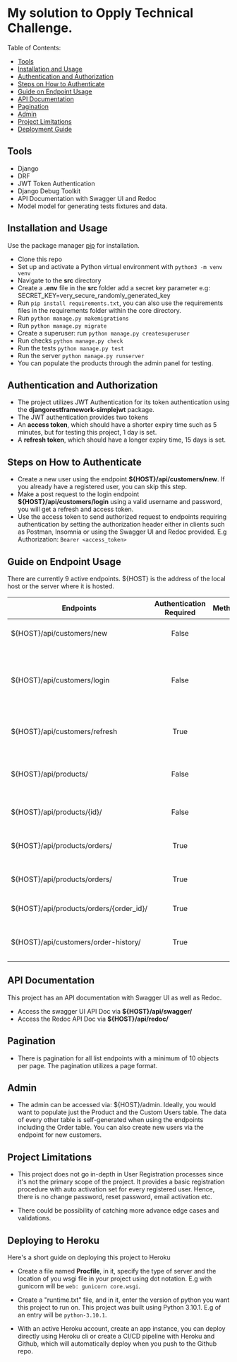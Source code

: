 # My solution to Opply Technical Challenge.

Table of Contents:
- [Tools](#tools)
- [Installation and Usage](#installation-and-usage)
- [Authentication and Authorization](#authentication-and-authorization)
- [Steps on How to Authenticate](#steps-on-how-to-authenticate)
- [Guide on Endpoint Usage](#guide-on-endpoint-usage)
- [API Documentation](#api-documentation)
- [Pagination](#pagination)
- [Admin](#admin)
- [Project Limitations](#project-limitations)
- [Deployment Guide](#deploying-to-heroku)

## Tools

- Django
- DRF
- JWT Token Authentication
- Django Debug Toolkit
- API Documentation with Swagger UI and Redoc
- Model model for generating tests fixtures and data.

## Installation and Usage

Use the package manager [pip](https://pip.pypa.io/en/stable/) for installation.

- Clone this repo
- Set up and activate a Python virtual environment with ```python3 -m venv venv```
- Navigate to the **src** directory 
- Create a **.env** file in the **src** folder add a secret key parameter e.g: SECRET_KEY=very_secure_randomly_generated_key
- Run ```pip install requirements.txt```, you can also use the requirements files in the requirements folder within the core directory.
- Run ```python manage.py makemigrations```
- Run ```python manage.py migrate```
- Create a superuser: run ```python manage.py createsuperuser```
- Run checks ```python manage.py check```
- Run the tests ```python manage.py test```
- Run the server ```python manage.py runserver```
- You can populate the products through the admin panel for testing.

## Authentication and Authorization

- The project utilizes JWT Authentication for its token authentication using the **djangorestframework-simplejwt** package.
- The JWT authentication provides two tokens
- An **access token**, which should have a shorter expiry time such as 5 minutes, but for testing this project, 1 day is set.
- A **refresh token**, which should have a longer expiry time, 15 days is set.

## Steps on How to Authenticate

- Create a new user using the endpoint **${HOST}/api/customers/new**. If you already have a registered user, you can skip this step.
- Make a post request to the login endpoint **${HOST}/api/customers/login** using a valid username and password, you will get a refresh and access token.
- Use the access token to send authorized request to endpoints requiring authentication by setting the authorization header either in clients such as Postman, Insomnia or using the Swagger UI and Redoc provided.
E.g Authorization: `Bearer <access_token>`


## Guide on Endpoint Usage
There are currently 9 active endpoints.
${HOST} is the address of the local host or the server where it is hosted. 

| Endpoints       | Authentication Required         | Method(s)  | Action | 
| ------------- |:-------------:| -----:| :-------------: |
| ${HOST}/api/customers/new | False | POST | Create a new user as a customer |
| ${HOST}/api/customers/login | False |   POST | Generate an access and refresh JWT token for authentication and authorization |
| ${HOST}/api/customers/refresh | True | POST | Generate a new access token using a refresh token. |
| ${HOST}/api/products/ | False | GET | List all available products in a paginated format.
| ${HOST}/api/products/{id}/ | False | GET | Get single product using the id.|
| ${HOST}/api/products/orders/ | True  | GET | Get a list of orders pertaining to a customer |
| ${HOST}/api/products/orders/ | True  | POST | Create an order for a product |
| ${HOST}/api/products/orders/{order_id}/ | True  | GET | Get a single order using the order_id |
| ${HOST}/api/customers/order-history/ | True | GET | Get the order history of an authenticated customer |

## API Documentation
This project has an API documentation with Swagger UI as well as Redoc.
- Access the swagger UI API Doc via **${HOST}/api/swagger/**
- Access the Redoc API Doc via **${HOST}/api/redoc/**


## Pagination
- There is pagination for all list endpoints with a minimum of 10 objects per page. The pagination utilizes a page format.

## Admin
- The admin can be accessed via: ${HOST}/admin. Ideally, you would want to populate just the Product and the Custom Users table. The data of every other table is self-generated when using the endpoints including the Order table. You can also create new users via the endpoint for new customers.

## Project Limitations
- This project does not go in-depth in User Registration processes since it's not the primary scope of the project. It provides a basic registration procedure with auto activation set for every registered user. Hence, there is no change password, reset password, email activation etc.

- There could be possibility of catching more advance edge cases and validations.

## Deploying to Heroku
Here's a short guide on deploying this project to Heroku
- Create a file named **Procfile**, in it, specify the type of server and the location of you wsgi file in your project using dot notation. E.g with gunicorn will be ```web: gunicorn core.wsgi```.

- Create a "runtime.txt" file, and in it, enter the version of python you want this project to run on. This project was built using Python 3.10.1. E.g of an entry will be ```python-3.10.1```.

- With an active Heroku account, create an app instance, you can deploy directly using Heroku cli or create a CI/CD pipeline with Heroku and Github, which will automatically deploy when you push to the Github repo.
